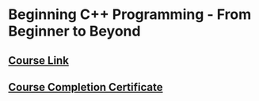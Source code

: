 # Beginning C++ Programming - From Beginner to Beyond

## [Course Link](https://www.udemy.com/course/beginning-c-plus-plus-programming/learn/lecture/9683270#overview/)

## [Course Completion Certificate](https://www.udemy.com/certificate/UC-b3219541-87f6-4a9f-8f76-986471f0faba/)
